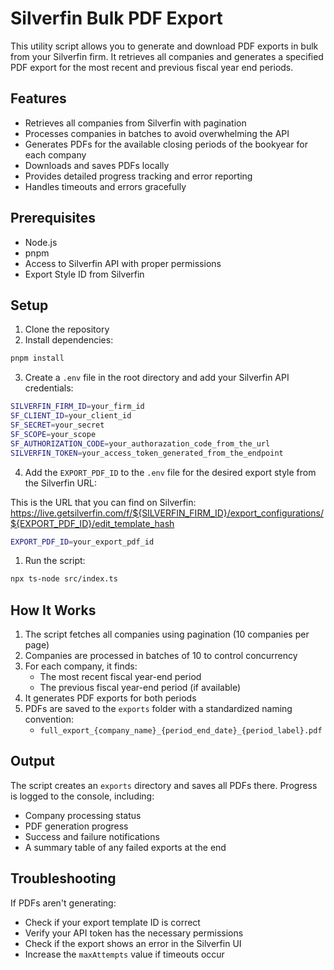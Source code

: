 # Silverfin Bulk PDF Export

This utility script allows you to generate and download PDF exports in bulk from your Silverfin firm. It retrieves all companies and generates a specified PDF export for the most recent and previous fiscal year end periods.

## Features

- Retrieves all companies from Silverfin with pagination
- Processes companies in batches to avoid overwhelming the API
- Generates PDFs for the available closing periods of the bookyear for each company
- Downloads and saves PDFs locally
- Provides detailed progress tracking and error reporting
- Handles timeouts and errors gracefully

## Prerequisites

- Node.js
- pnpm
- Access to Silverfin API with proper permissions
- Export Style ID from Silverfin

## Setup

1. Clone the repository
2. Install dependencies:

```bash
pnpm install
```

3. Create a `.env` file in the root directory and add your Silverfin API credentials:

```bash
SILVERFIN_FIRM_ID=your_firm_id
SF_CLIENT_ID=your_client_id
SF_SECRET=your_secret
SF_SCOPE=your_scope
SF_AUTHORIZATION_CODE=your_authorazation_code_from_the_url
SILVERFIN_TOKEN=your_access_token_generated_from_the_endpoint
```

4. Add the `EXPORT_PDF_ID` to the `.env` file for the desired export style from the Silverfin URL:

This is the URL that you can find on Silverfin: https://live.getsilverfin.com/f/${SILVERFIN_FIRM_ID}/export_configurations/${EXPORT_PDF_ID}/edit_template_hash

```bash
EXPORT_PDF_ID=your_export_pdf_id
```

1. Run the script:

```bash
npx ts-node src/index.ts
```

## How It Works

1. The script fetches all companies using pagination (10 companies per page)
2. Companies are processed in batches of 10 to control concurrency
3. For each company, it finds:
   - The most recent fiscal year-end period
   - The previous fiscal year-end period (if available)
4. It generates PDF exports for both periods
5. PDFs are saved to the `exports` folder with a standardized naming convention:
   - `full_export_{company_name}_{period_end_date}_{period_label}.pdf`

## Output

The script creates an `exports` directory and saves all PDFs there. Progress is logged to the console, including:
- Company processing status
- PDF generation progress
- Success and failure notifications
- A summary table of any failed exports at the end

## Troubleshooting

If PDFs aren't generating:
- Check if your export template ID is correct
- Verify your API token has the necessary permissions
- Check if the export shows an error in the Silverfin UI
- Increase the `maxAttempts` value if timeouts occur
